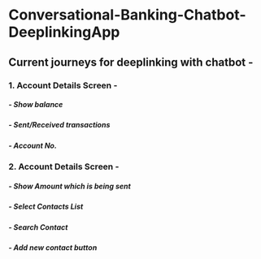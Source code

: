 # Conversational-Banking-Chatbot-DeeplinkingApp

## Current journeys for deeplinking with chatbot -

### 1. Account Details Screen -
 ##### - Show balance
 ##### - Sent/Received transactions
 ##### - Account No.
 
### 2. Account Details Screen -
 ##### - Show Amount which is being sent
 ##### - Select Contacts List
 ##### - Search Contact
 ##### - Add new contact button
 
